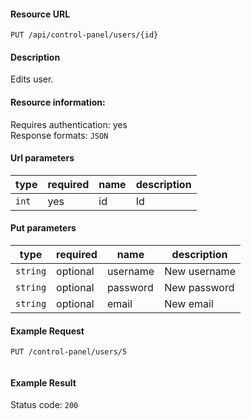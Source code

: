 #### Resource URL
`PUT /api/control-panel/users/{id}`

#### Description
  Edits user.

#### Resource information:
  Requires authentication: yes    
  Response formats: `JSON`

#### Url parameters
| type     | required | name                              | description
|----------|----------|-----------------------------------|-------------
| `int`    | yes      | id                                | Id

#### Put parameters
| type     | required | name                              | description
|----------|----------|-----------------------------------|-------------
| `string` | optional | username                          | New username
| `string` | optional | password                          | New password
| `string` | optional | email                             | New email


#### Example Request
`PUT /control-panel/users/5`
```JSON

```

#### Example Result
Status code: `200`
```JSON

```